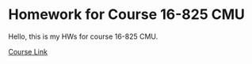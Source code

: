 # Homework for Course 16-825 CMU

Hello, this is my HWs for course 16-825 CMU.

[Course Link](https://www.andrew.cmu.edu/course/16-825/projects/aalrwiqi/)
